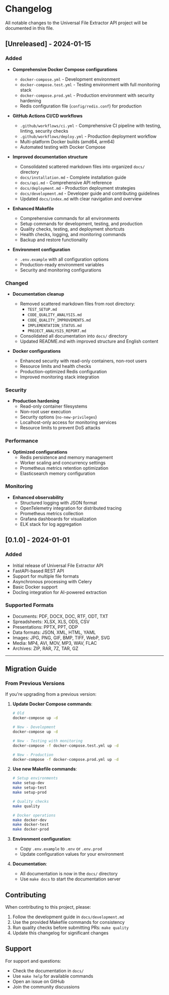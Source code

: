 # Changelog

All notable changes to the Universal File Extractor API project will be documented in this file.

## [Unreleased] - 2024-01-15

### Added
- **Comprehensive Docker Compose configurations**
  - `docker-compose.yml` - Development environment
  - `docker-compose.test.yml` - Testing environment with full monitoring stack
  - `docker-compose.prod.yml` - Production environment with security hardening
  - Redis configuration file (`config/redis.conf`) for production

- **GitHub Actions CI/CD workflows**
  - `.github/workflows/ci.yml` - Comprehensive CI pipeline with testing, linting, security checks
  - `.github/workflows/deploy.yml` - Production deployment workflow
  - Multi-platform Docker builds (amd64, arm64)
  - Automated testing with Docker Compose

- **Improved documentation structure**
  - Consolidated scattered markdown files into organized `docs/` directory
  - `docs/installation.md` - Complete installation guide
  - `docs/api.md` - Comprehensive API reference
  - `docs/deployment.md` - Production deployment strategies
  - `docs/development.md` - Developer guide and contributing guidelines
  - Updated `docs/index.md` with clear navigation and overview

- **Enhanced Makefile**
  - Comprehensive commands for all environments
  - Setup commands for development, testing, and production
  - Quality checks, testing, and deployment shortcuts
  - Health checks, logging, and monitoring commands
  - Backup and restore functionality

- **Environment configuration**
  - `.env.example` with all configuration options
  - Production-ready environment variables
  - Security and monitoring configurations

### Changed
- **Documentation cleanup**
  - Removed scattered markdown files from root directory:
    - `TEST_SETUP.md`
    - `CODE_QUALITY_ANALYSIS.md`
    - `CODE_QUALITY_IMPROVEMENTS.md`
    - `IMPLEMENTATION_STATUS.md`
    - `PROJECT_ANALYSIS_REPORT.md`
  - Consolidated all documentation into `docs/` directory
  - Updated README.md with improved structure and English content

- **Docker configurations**
  - Enhanced security with read-only containers, non-root users
  - Resource limits and health checks
  - Production-optimized Redis configuration
  - Improved monitoring stack integration

### Security
- **Production hardening**
  - Read-only container filesystems
  - Non-root user execution
  - Security options (`no-new-privileges`)
  - Localhost-only access for monitoring services
  - Resource limits to prevent DoS attacks

### Performance
- **Optimized configurations**
  - Redis persistence and memory management
  - Worker scaling and concurrency settings
  - Prometheus metrics retention optimization
  - Elasticsearch memory configuration

### Monitoring
- **Enhanced observability**
  - Structured logging with JSON format
  - OpenTelemetry integration for distributed tracing
  - Prometheus metrics collection
  - Grafana dashboards for visualization
  - ELK stack for log aggregation

## [0.1.0] - 2024-01-01

### Added
- Initial release of Universal File Extractor API
- FastAPI-based REST API
- Support for multiple file formats
- Asynchronous processing with Celery
- Basic Docker support
- Docling integration for AI-powered extraction

### Supported Formats
- Documents: PDF, DOCX, DOC, RTF, ODT, TXT
- Spreadsheets: XLSX, XLS, ODS, CSV
- Presentations: PPTX, PPT, ODP
- Data formats: JSON, XML, HTML, YAML
- Images: JPG, PNG, GIF, BMP, TIFF, WebP, SVG
- Media: MP4, AVI, MOV, MP3, WAV, FLAC
- Archives: ZIP, RAR, 7Z, TAR, GZ

---

## Migration Guide

### From Previous Versions

If you're upgrading from a previous version:

1. **Update Docker Compose commands**:
   ```bash
   # Old
   docker-compose up -d

   # New - Development
   docker-compose up -d

   # New - Testing with monitoring
   docker-compose -f docker-compose.test.yml up -d

   # New - Production
   docker-compose -f docker-compose.prod.yml up -d
   ```

2. **Use new Makefile commands**:
   ```bash
   # Setup environments
   make setup-dev
   make setup-test
   make setup-prod

   # Quality checks
   make quality

   # Docker operations
   make docker-dev
   make docker-test
   make docker-prod
   ```

3. **Environment configuration**:
   - Copy `.env.example` to `.env` or `.env.prod`
   - Update configuration values for your environment

4. **Documentation**:
   - All documentation is now in the `docs/` directory
   - Use `make docs` to start the documentation server

## Contributing

When contributing to this project, please:

1. Follow the development guide in `docs/development.md`
2. Use the provided Makefile commands for consistency
3. Run quality checks before submitting PRs: `make quality`
4. Update this changelog for significant changes

## Support

For support and questions:
- Check the documentation in `docs/`
- Use `make help` for available commands
- Open an issue on GitHub
- Join the community discussions
